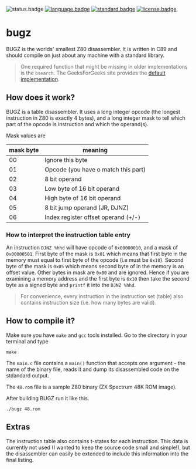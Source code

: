 ![status.badge] [![language.badge]][language.url] [![standard.badge]][standard.url] [![license.badge]][license.url]

# bugz

BUGZ is the worlds' smallest Z80 disassembler. It is written in C89 and 
should compile on just about any machine with a standard library. 

 > One required function that might be missing in older implementations 
 > is the `bsearch`. The GeeksForGeeks site provides the 
 > [default implementation](https://www.geeksforgeeks.org/binary-search/).  

## How does it work?

BUGZ is a table disassembler. It uses a long integer opcode (the longest 
instruction in Z80 is exactly 4 bytes), and a long integer mask to tell 
which part of the opcode is instruction and which the operand(s). 

Mask values are

| mask byte |  meaning                            |
|-----------|-------------------------------------|
| 00        | Ignore this byte                    |
| 01        | Opcode (you have o match this part) |
| 02        | 8 bit operand                       |
| 03        | Low byte of 16 bit operand          |
| 04        | High byte of 16 bit operand         |
| 05        | 8 bit jump operand (JR, DJNZ)       |
| 06        | Index register offset operand (+/-) |

### How to interpret the instruction table entry

An instruction `DJNZ %hhd` will have opcode of `0x00000010`, and
a mask of `0x00000501`. First byte of the mask is `0x01` which means
that first byte in the memory must equal to first byte of the opcode 
(i.e must be `0x10`). Second byte of the mask is `0x05` which means 
second byte of in the memory is an offset value. Other bytes in 
mask are `0x00` and are ignored. Hence if you are examining a memory
address and the first byte is `0x10` then take the second byte as
a signed byte and `printf` it into the `DJNZ %hhd`. 

 > For convenience, every instruction in the instruction set (table)
 > also contains instruction size (i.e. how many bytes are valid).

## How to compile it?

Make sure you have `make` and `gcc` tools installed. Go to the directory
in your terminal and type

`make`

The `main.c` file contains a `main()` function that accepts one argument -
the name of the binary file, reads it and dump its disassembled code on the
stdandard output.

The `48.rom` file is a sample Z80 binary (ZX Spectrum 48K ROM image). 

After building BUGZ run it like this. 

`./bugz 48.rom`

## Extras

The instruction table also contains t-states for each instruction. This 
data is currently not used (I wanted to keep the source code small and 
simple!), but the disassembler can easily be extended to include this 
information into the final listing.

[language.url]:   https://en.wikipedia.org/wiki/ANSI_C
[language.badge]: https://img.shields.io/badge/language-C-blue.svg

[standard.url]:   https://en.wikipedia.org/wiki/C89/
[standard.badge]: https://img.shields.io/badge/standard-C89-blue.svg

[license.url]:    https://github.com/tstih/nice/blob/master/LICENSE
[license.badge]:  https://img.shields.io/badge/license-MIT-blue.svg

[status.badge]:  https://img.shields.io/badge/status-stable-darkgreen.svg